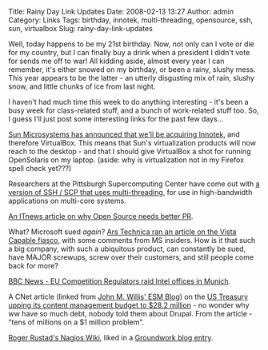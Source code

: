Title: Rainy Day Link Updates
Date: 2008-02-13 13:27
Author: admin
Category: Links
Tags: birthday, innotek, multi-threading, opensource, ssh, sun, virtualbox
Slug: rainy-day-link-updates

Well, today happens to be my 21st birthday. Now, not only can I vote or
die for my country, but I can finally buy a drink when a president I
didn't vote for sends me off to war! All kidding aside, almost every
year I can remember, it's either snowed on my birthday, or been a rainy,
slushy mess. This year appears to be the latter - an utterly disgusting
mix of rain, slushy snow, and little chunks of ice from last night.

I haven't had much time this week to do anything interesting - it's been
a busy week for class-related stuff, and a bunch of work-related stuff
too. So, I guess I'll just post some interesting links for the past few
days...

[Sun Microsystems has announced that we'll be acquiring Innotek][], and
therefore VirtualBox. This means that Sun's virtualization products will
now reach to the desktop - and that I should give VirtualBox a shot for
running OpenSolaris on my laptop. (aside: why is virtualization not in
my Firefox spell check yet???)

Researchers at the Pittsburgh Supercomputing Center have come out with
[a version of SSH / SCP that uses multi-threading][], for use in
high-bandwidth applications on multi-core systems.

[An ITnews article on why Open Source needs better PR][].

What? Microsoft sued <span style="font-style: italic;">again</span>?
[Ars Technica ran an article on the Vista Capable fiasco][], with some
comments from MS insiders. How is it that such a big company, with such
a ubiquitous product, can constantly be sued, have MAJOR screwups, screw
over their customers, and still people come back for more?

[BBC News - EU Competition Regulators raid Intel offices in Munich][].

A CNet article (linked from [John M. Willis' ESM Blog][]) on the [US
Treasury upping its content management budget to $28.2 million][] - no
wonder why ww have so much debt, nobody told them about Drupal. From the
article - "tens of millions on a $1 million problem".

[Roger Rustad's Nagios Wiki][], liked in a [Groundwork blog entry][].

  [Sun Microsystems has announced that we'll be acquiring Innotek]: http://www.sun.com/aboutsun/pr/2008-02/sunflash.20080212.1.xml
  [a version of SSH / SCP that uses multi-threading]: http://www.psc.edu/networking/projects/hpn-ssh/
  [An ITnews article on why Open Source needs better PR]: http://www.itnews.com.au/Feature/4203,linux-we-have-a-pr-problem.aspx
  [Ars Technica ran an article on the Vista Capable fiasco]: http://arstechnica.com/news.ars/post/20080211-vista-capable-scheme-was-panned-at-microsoft.html
  [BBC News - EU Competition Regulators raid Intel offices in Munich]: http://news.bbc.co.uk/1/hi/business/7241022.stm
  [John M. Willis' ESM Blog]: http://www.johnmwillis.com/cms/us-treasury-wasting-tens-of-millions-on-a-1-million-problem/
  [US Treasury upping its content management budget to $28.2 million]: http://blogs.cnet.com/8301-13505_1-9870273-16.html?tag=head
  [Roger Rustad's Nagios Wiki]: http://nagioswiki.com/wiki/index.php/Main_Page
  [Groundwork blog entry]: http://www.groundworkopensource.com/community/blog/?p=135
